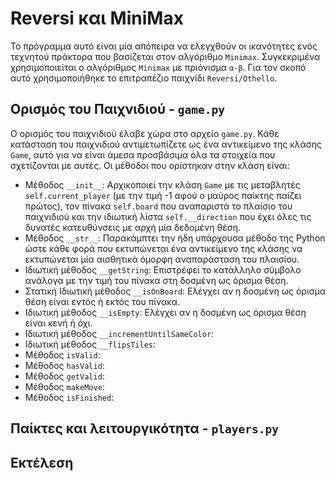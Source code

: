 # Reversi και MiniMax
Το πρόγραμμα αυτό είναι μία απόπειρα να ελεγχθούν οι ικανότητες ενός τεχνητού πράκτορα που βασίζεται στον αλγόριθμο `Minimax`.
Συγκεκριμένα χρησιμοποιείται ο αλγόριθμος `Minimax` με πριόνισμα `α-β`.
Για τον σκοπό αυτό χρησιμοποιήθηκε το επιτραπέζιο παιχνίδι `Reversi/Othello`.

## Ορισμός του Παιχνιδιού - `game.py`
Ο ορισμός του παιχνιδιού έλαβε χώρα στο αρχείο `game.py`.
Κάθε κατάσταση του παιχνιδιού αντιμετωπίζετε ως ένα αντικείμενο της κλάσης `Game`, αυτό για να είναι άμεσα προσβάσιμα όλα τα στοιχεία που σχετίζονται με αυτές.
Οι μέθοδοι που ορίστηκαν στην κλάση είναι:
* Μέθοδος `__init__`: Αρχικοποιεί την κλάση `Game` με τις μεταβλητές `self.current_player` (με την τιμή -1 αφού ο μαύρος παίκτης παίζει πρώτος), τον πίνακα `self.board` που αναπαριστά το πλαίσιο του παιχνιδιού και την ιδιωτική λίστα `self.__direction` που έχει όλες τις δυνατές κατευθύνσεις με αρχή μία δεδομένη θέση.
* Μέθοδος `__str__`: Παρακάμπτει την ήδη υπάρχουσα μέθοδο της Python ώστε κάθε φορά που εκτυπώνεται ένα αντικείμενο της κλάσης να εκτυπώνεται μία αισθητικά όμορφη αναπαράσταση του πλαισίου.
* Ιδιωτική μέθοδος `__getString`: Επιστρέφει το κατάλληλο σύμβολο ανάλογα με την τιμή του πίνακα στη δοσμένη ως όρισμα θέση.
* Στατική Ιδιωτική μέθοδος `__isOnBoard`: Ελέγχει αν η δοσμένη ως όρισμα θέση είναι εντός ή εκτός του πίνακα.
* Ιδιωτική μέθοδος `__isEmpty`: Ελέγχει αν η δοσμένη ως όρισμα θέση είναι κενή ή όχι.
* Ιδιωτική μέθοδος `__incrementUntilSameColor`: 
* Ιδιωτική μέθοδος `__flipsTiles`:
* Μέθοδος `isValid`:
* Μέθοδος `hasValid`:
* Μέθοδος `getValid`:
* Μέθοδος `makeMove`:
* Μέθοδος `isFinished`:

## Παίκτες και λειτουργικότητα - `players.py`


## Εκτέλεση